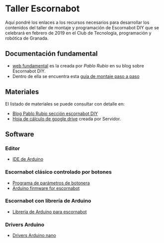 # Taller Escornabot
Aquí pondré los enlaces a los recursos necesarios para desarrollar los contenidos del taller de montaje y programación de Escornabot DIY que se celebrará en febrero de 2019 en el Club de Tecnología, programación y robótica de Granada.

## Documentación fundamental
* [web fundamental](https://pablorubma.cc/escornabot/version-diy/) es la creada por *Pablo Rubio* en su blog sobre Escornabot DIY.
* Dentro de ella se encuentra esta [guía de montaje paso a paso](https://drive.google.com/file/d/1zBm-xJoA5dCqq5uivCe1o336cyu683VY/view)

## Materiales
El listado de materiales se puede consultar con detalle en:
* [Blog Pablo Rubio sección escornabot DIY](https://pablorubma.cc/escornabot/version-diy/)
* [Hoja de cálculo de google drive](https://docs.google.com/spreadsheets/d/1IxyG6Sju1tBcJaxYWmWw-s-ZDJP2TgPav1Ozzr1-euI/edit?usp=sharing) creada por Servidor.

## Software
### Editor
* [IDE de Arduino](https://www.arduino.cc/en/Main/Software)

### Escornabot clásico controlado por botones
* [Programa de parámetros de botonera](botonera.zip)
* [Arduino firmware for escornabot](https://github.com/escornabot/arduino/releases)

### Escornabot con librería de Arduino
* [Librería de Arduino para escornabot](https://github.com/escornabot/libreria-arduino)

### Drivers Arduino
* [Drivers Arduino nano](https://drive.google.com/drive/folders/1F2yWS2Ye1J2kgk_8-M5FNC2rlC-_QkzP?usp=sharing)
